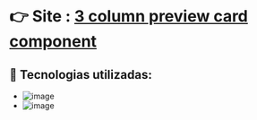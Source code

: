 
# 👉 Site : <a href="https://wonderful-curie-0511b7.netlify.app" target="_blank">3 column preview card component<a>
##  👾 Tecnologias utilizadas:
* ![image](https://img.shields.io/badge/HTML5-E34F26?style=for-the-badge&logo=html5&logoColor=white)
* ![image](https://img.shields.io/badge/CSS3-1572B6?style=for-the-badge&logo=css3&logoColor=white)

